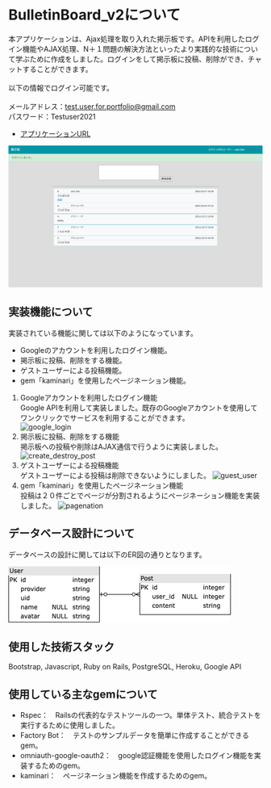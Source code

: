 # BulletinBoard_v2について
本アプリケーションは、Ajax処理を取り入れた掲示板です。APIを利用したログイン機能やAJAX処理、N＋１問題の解決方法といったより実践的な技術について学ぶために作成をしました。ログインをして掲示板に投稿、削除ができ、チャットすることができます。
<br><br>
以下の情報でログイン可能です。<br><br>
メールアドレス：test.user.for.portfolio@gmail.com<br>
パスワード：Testuser2021
<br>
- [アプリケーションURL](https://ajaxbulletinboard.herokuapp.com/)
<img width="1000" alt="top画像" src="./public/images/bulletinboard_top.png">

## 実装機能について
実装されている機能に関しては以下のようになっています。
- Googleのアカウントを利用したログイン機能。
- 掲示板に投稿、削除をする機能。
- ゲストユーザーによる投稿機能。
- gem「kaminari」を使用したページネーション機能。

1. Googleアカウントを利用したログイン機能<br>
Google APIを利用して実装しました。既存のGoogleアカウントを使用して　ワンクリックでサービスを利用することができます。<br>
![google_login](https://user-images.githubusercontent.com/70850598/146755009-832c29c8-61d7-4ba4-87ef-b7c8b1bf78b2.gif)
2. 掲示板に投稿、削除をする機能<br>
掲示板への投稿や削除はAJAX通信で行うように実装しました。
![create_destroy_post](https://user-images.githubusercontent.com/70850598/146755168-784c58bd-2c58-44bc-a6ae-d18e1036f5b9.gif)
3. ゲストユーザーによる投稿機能<br>
ゲストユーザーによる投稿は削除できないようにしました。
![guest_user](https://user-images.githubusercontent.com/70850598/146755215-1f38fbd2-93ce-49e9-bde1-f917790dd915.gif)
4. gem「kaminari」を使用したページネーション機能<br>
投稿は２０件ごとでページが分割されるようにページネーション機能を実装しました。
![pagenation](https://user-images.githubusercontent.com/70850598/146756750-57f345be-4139-468d-991a-cf3d6bcd1933.gif)

## データベース設計について
データベースの設計に関しては以下のER図の通りとなります。

<img width="441" alt="ER" src="./public/images/bulletin_board_ER.png">

## 使用した技術スタック
Bootstrap, Javascript, Ruby on Rails, PostgreSQL, Heroku, Google API

## 使用している主なgemについて
- Rspec：　Railsの代表的なテストツールの一つ。単体テスト、統合テストを実行するために使用しました。
- Factory Bot：　テストのサンプルデータを簡単に作成することができるgem。
- omniauth-google-oauth2：　google認証機能を使用したログイン機能を実装するためのgem。
- kaminari：　ページネーション機能を作成するためのgem。
